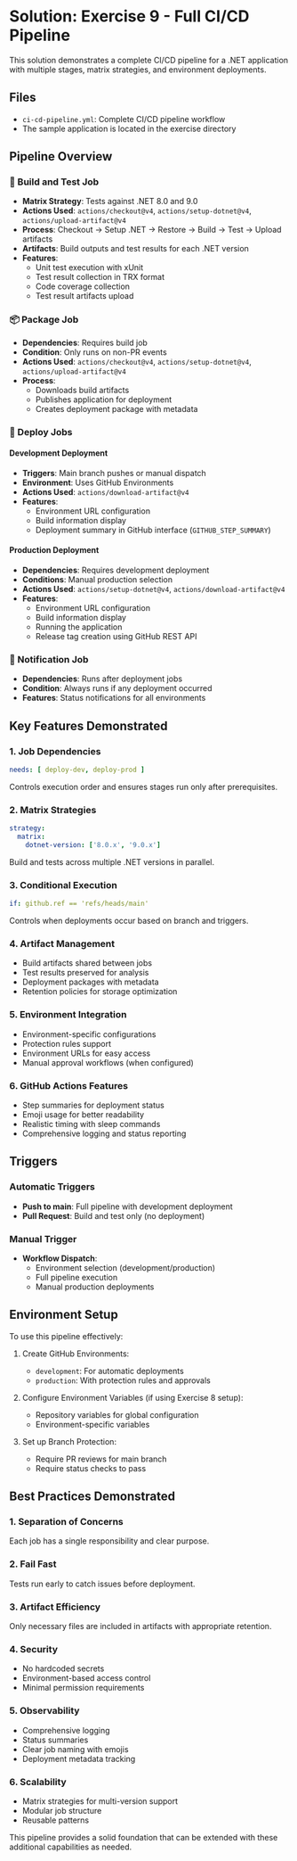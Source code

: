 # Solution: Exercise 9 - Full CI/CD Pipeline

This solution demonstrates a complete CI/CD pipeline for a .NET application with multiple stages, matrix strategies, and environment deployments.

## Files
- `ci-cd-pipeline.yml`: Complete CI/CD pipeline workflow
- The sample application is located in the exercise directory

## Pipeline Overview

### 🔨 Build and Test Job
- **Matrix Strategy**: Tests against .NET 8.0 and 9.0
- **Actions Used**: `actions/checkout@v4`, `actions/setup-dotnet@v4`, `actions/upload-artifact@v4`
- **Process**: Checkout → Setup .NET → Restore → Build → Test → Upload artifacts
- **Artifacts**: Build outputs and test results for each .NET version
- **Features**: 
  - Unit test execution with xUnit
  - Test result collection in TRX format
  - Code coverage collection
  - Test result artifacts upload

### 📦 Package Job
- **Dependencies**: Requires build job
- **Condition**: Only runs on non-PR events
- **Actions Used**: `actions/checkout@v4`, `actions/setup-dotnet@v4`, `actions/upload-artifact@v4`
- **Process**: 
  - Downloads build artifacts
  - Publishes application for deployment
  - Creates deployment package with metadata

### 🚀 Deploy Jobs

#### Development Deployment
- **Triggers**: Main branch pushes or manual dispatch
- **Environment**: Uses GitHub Environments
- **Actions Used**: `actions/download-artifact@v4`
- **Features**:
  - Environment URL configuration
  - Build information display
  - Deployment summary in GitHub interface (`GITHUB_STEP_SUMMARY`)

#### Production Deployment
- **Dependencies**: Requires development deployment
- **Conditions**: Manual production selection
- **Actions Used**: `actions/setup-dotnet@v4`, `actions/download-artifact@v4`
- **Features**:
  - Environment URL configuration
  - Build information display
  - Running the application
  - Release tag creation using GitHub REST API

### 📢 Notification Job
- **Dependencies**: Runs after deployment jobs
- **Condition**: Always runs if any deployment occurred
- **Features**: Status notifications for all environments

## Key Features Demonstrated

### 1. Job Dependencies
```yaml
needs: [ deploy-dev, deploy-prod ]
```
Controls execution order and ensures stages run only after prerequisites.

### 2. Matrix Strategies
```yaml
strategy:
  matrix:
    dotnet-version: ['8.0.x', '9.0.x']
```
Build and tests across multiple .NET versions in parallel.

### 3. Conditional Execution
```yaml
if: github.ref == 'refs/heads/main'
```
Controls when deployments occur based on branch and triggers.

### 4. Artifact Management
- Build artifacts shared between jobs
- Test results preserved for analysis
- Deployment packages with metadata
- Retention policies for storage optimization

### 5. Environment Integration
- Environment-specific configurations
- Protection rules support
- Environment URLs for easy access
- Manual approval workflows (when configured)

### 6. GitHub Actions Features
- Step summaries for deployment status
- Emoji usage for better readability
- Realistic timing with sleep commands
- Comprehensive logging and status reporting

## Triggers

### Automatic Triggers
- **Push to main**: Full pipeline with development deployment
- **Pull Request**: Build and test only (no deployment)

### Manual Trigger
- **Workflow Dispatch**: 
  - Environment selection (development/production)
  - Full pipeline execution
  - Manual production deployments

## Environment Setup
To use this pipeline effectively:

1. Create GitHub Environments:
   - `development`: For automatic deployments
   - `production`: With protection rules and approvals

2. Configure Environment Variables (if using Exercise 8 setup):
   - Repository variables for global configuration
   - Environment-specific variables

3. Set up Branch Protection:
   - Require PR reviews for main branch
   - Require status checks to pass

## Best Practices Demonstrated

### 1. Separation of Concerns
Each job has a single responsibility and clear purpose.

### 2. Fail Fast
Tests run early to catch issues before deployment.

### 3. Artifact Efficiency
Only necessary files are included in artifacts with appropriate retention.

### 4. Security
- No hardcoded secrets
- Environment-based access control
- Minimal permission requirements

### 5. Observability
- Comprehensive logging
- Status summaries
- Clear job naming with emojis
- Deployment metadata tracking

### 6. Scalability
- Matrix strategies for multi-version support
- Modular job structure
- Reusable patterns

This pipeline provides a solid foundation that can be extended with these additional capabilities as needed.
